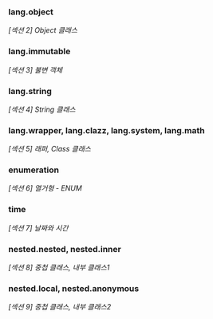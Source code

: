 ### lang.object
_[섹션 2] Object 클래스_

### lang.immutable
_[섹션 3] 불변 객체_

### lang.string
_[섹션 4] String 클래스_

### lang.wrapper, lang.clazz, lang.system, lang.math
_[섹션 5] 래퍼, Class 클래스_

### enumeration
_[섹션 6] 열거형 - ENUM_

### time
_[섹션 7] 날짜와 시간_

### nested.nested, nested.inner
_[섹션 8] 중첩 클래스, 내부 클래스1_

### nested.local, nested.anonymous
_[섹션 9] 중첩 클래스, 내부 클래스2_
